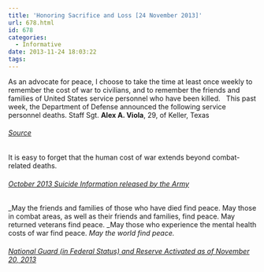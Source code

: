 ```yaml
---
title: 'Honoring Sacrifice and Loss [24 November 2013]'
url: 678.html
id: 678
categories:
  - Informative
date: 2013-11-24 18:03:22
tags:
---
```


As an advocate for peace, I choose to take the time at least once weekly to remember the cost of war to civilians, and to remember the friends and families of United States service personnel who have been killed.   This past week, the Department of Defense announced the following service personnel deaths. Staff Sgt. **Alex A. Viola**, 29, of Keller, Texas

###### [Source](http://www.defense.gov/releases/release.aspx?releaseid=16380)

It is easy to forget that the human cost of war extends beyond combat-related deaths.

###### [October 2013 Suicide Information released by the Army](http://www.defense.gov/releases/release.aspx?releaseid=16387)

_May the friends and families of those who have died find peace. May those in combat areas, as well as their friends and families, find peace. May returned veterans find peace. _May those who experience the mental health costs of war find peace. _May the world find peace._

###### [National Guard (in Federal Status) and Reserve Activated as of November 20, 2013](http://www.defense.gov/releases/release.aspx?releaseid=16384)